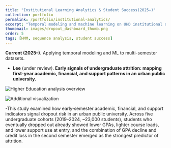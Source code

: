 ```yaml
---
title: "Institutional Learning Analytics & Student Success(2025–)"
collection: portfolio
permalink: /portfolio/institutional-analytics/
excerpt: "Temporal modeling and machine learning on UHD institutional datasets."
thumbnail: images/dropout_dashboard_thumb.png
order: 5
tags: [HMM, sequence analysis, student success]
---
```


**Current (2025–).** Applying temporal modeling and ML to multi-semester datasets.

- **Lee** (under review). **Early signals of undergraduate attrition: mapping first-year academic, financial, and support patterns in an urban public university.** 

![Higher Education analysis overview](https://mlee010.github.io/MinkyungLee/images/HigherEd_image.png)

![Additional visualization](https://mlee010.github.io/MinkyungLee/images/HigherEd_image2.png)


-This study examined how early‐semester academic, financial, and support indicators signal dropout risk in an urban public university.
Across five undergraduate cohorts (2019–2024, ~23,000 students), students who eventually dropped out already showed lower GPAs, lighter course loads, and lower support use at entry, and the combination of GPA decline and credit loss in the second semester emerged as the strongest predictor of attrition.






